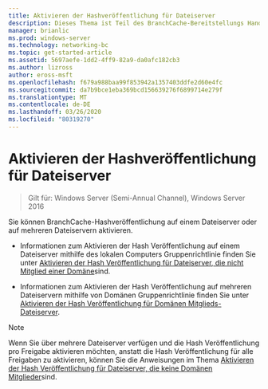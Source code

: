```yaml
---
title: Aktivieren der Hashveröffentlichung für Dateiserver
description: Dieses Thema ist Teil des BranchCache-Bereitstellungs Handbuchs für Windows Server 2016, das zeigt, wie BranchCache im Modus für verteilte und gehostete Caches bereitgestellt wird, um die WAN-Bandbreitenauslastung in Zweigniederlassungen zu optimieren.
manager: brianlic
ms.prod: windows-server
ms.technology: networking-bc
ms.topic: get-started-article
ms.assetid: 5697aefe-1dd2-4ff9-82a9-da0afc182cb3
ms.author: lizross
author: eross-msft
ms.openlocfilehash: f679a988baa99f853942a1357403ddfe2d60e4fc
ms.sourcegitcommit: da7b9bce1eba369bcd156639276f6899714e279f
ms.translationtype: MT
ms.contentlocale: de-DE
ms.lasthandoff: 03/26/2020
ms.locfileid: "80319270"
---
```

# <a name="enable-hash-publication-for-file-servers"></a>Aktivieren der Hashveröffentlichung für Dateiserver

>Gilt für: Windows Server (Semi-Annual Channel), Windows Server 2016

Sie können BranchCache-Hashveröffentlichung auf einem Dateiserver oder auf mehreren Dateiservern aktivieren.  
  
-   Informationen zum Aktivieren der Hash Veröffentlichung auf einem Dateiserver mithilfe des lokalen Computers Gruppenrichtlinie finden Sie unter [Aktivieren der Hash Veröffentlichung für Dateiserver, die nicht Mitglied einer Domäne](../../branchcache/deploy/Enable-Hash-Publication-for-Non-Domain-Member-File-Servers.md)sind.  
  
-   Informationen zum Aktivieren der Hash Veröffentlichung auf mehreren Dateiservern mithilfe von Domänen Gruppenrichtlinie finden Sie unter [Aktivieren der Hash Veröffentlichung für Domänen Mitglieds-Dateiserver](../../branchcache/deploy/Enable-Hash-Publication-for-Domain-Member-File-Servers.md).  
  
> [!NOTE]  
> Wenn Sie über mehrere Dateiserver verfügen und die Hash Veröffentlichung pro Freigabe aktivieren möchten, anstatt die Hash Veröffentlichung für alle Freigaben zu aktivieren, können Sie die Anweisungen im Thema [Aktivieren der Hash Veröffentlichung für Dateiserver, die keine Domänen Mitglieder](Enable-Hash-Publication-for-Non-Domain-Member-File-Servers.md)sind.  
  


